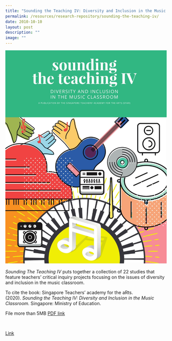 ```yaml
---
title: "Sounding the Teaching IV: Diversity and Inclusion in the Music Classroom"
permalink: /resources/research-repository/sounding-the-teaching-iv/
date: 2010-10-10
layout: post
description: ""
image: ""
---
```

<img src="/images/sttiv-cover.jpg" style="width:600px" />

_Sounding The Teaching IV_ puts together a collection of 22 studies that feature teachers’ critical inquiry projects focusing on the issues of diversity and inclusion in the music classroom.   

To cite the book: Singapore Teachers’ academy for the aRts. (2020). _Sounding the Teaching IV: Diversity and Inclusion in the Music Classroom._ Singapore: Ministry of Education.


File more than 5MB
[PDF link](https://academyofsingaporeteachers.moe.edu.sg/docs/librariesprovider4/research-publication/(moe)stt_iv_(10mar)_for-star-website.pdf?sfvrsn=40f1ab88_0)

 

[Link](https://joom.ag/p4qI)